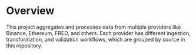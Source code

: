 # Overview

This project aggregates and processes data from multiple providers like Binance, Ethereum, FRED, and others. Each provider has different ingestion, transformation, and validation workflows, which are grouped by source in this repository.
